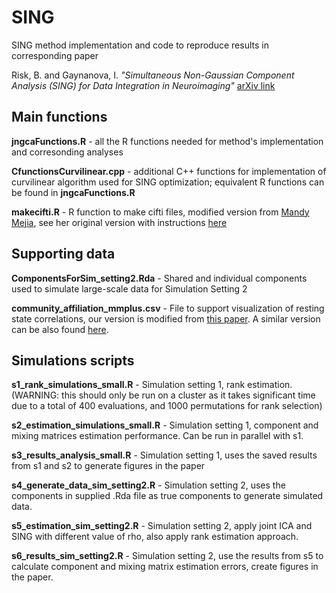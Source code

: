 # SING

SING method implementation and code to reproduce results in corresponding paper

Risk, B. and Gaynanova, I. *"Simultaneous Non-Gaussian Component Analysis (SING) for Data Integration in Neuroimaging"* [arXiv link](https://github.com/irinagain/SING)

## Main functions

**jngcaFunctions.R** - all the R functions needed for method's implementation and corresonding analyses

**CfunctionsCurvilinear.cpp** - additional C++ functions for implementation of curvilinear algorithm used for SING optimization; equivalent R functions can be found in **jngcaFunctions.R**

**makecifti.R** - R function to make cifti files, modified version from [Mandy Mejia](https://mandymejia.com), see her original version with instructions [here](https://mandymejia.com/2016/10/28/r-function-to-write-cifti-files/)

## Supporting data

**ComponentsForSim_setting2.Rda** - Shared and individual components used to simulate large-scale data for Simulation Setting 2

**community_affiliation_mmplus.csv** - File to support visualization of resting state correlations, our version is modified from [this paper](https://www.nature.com/articles/s41598-019-55738-y). A similar version can be also found [here](https://github.com/emergelab/hierarchical-brain-networks/blob/master/brainmaps/node_affiliations/AA_all_maps.csv).

## Simulations scripts

**s1_rank_simulations_small.R** - Simulation setting 1, rank estimation. (WARNING: this should only be run on a cluster as it takes significant time due to a total of 400 evaluations, and 1000 permutations for rank selection)

**s2_estimation_simulations_small.R** - Simulation setting 1, component and mixing matrices estimation performance. Can be run in parallel with s1.

**s3_results_analysis_small.R** - Simulation setting 1, uses the saved results from s1 and s2 to generate figures in the paper

**s4_generate_data_sim_setting2.R** - Simulation setting 2, uses the components in supplied .Rda file as true components to generate simulated data.

**s5_estimation_sim_setting2.R** - Simulation setting 2, apply joint ICA and SING with different value of rho, also apply rank estimation approach.

**s6_results_sim_setting2.R** - Simulation setting 2, use the results from s5 to calculate component and mixing matrix estimation errors, create figures in the paper.

